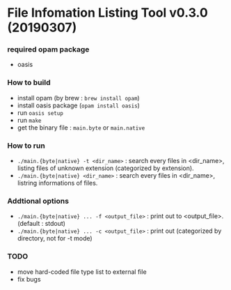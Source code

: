 # File Infomation Listing Tool v0.3.0 (20190307)

### required opam package

 - oasis
 
### How to build

 - install opam (by brew : `brew install opam`)
 - install oasis package (`opam install oasis`)
 - run `oasis setup`
 - run `make`
 - get the binary file : `main.byte` or `main.native`
 
### How to run

 - `./main.{byte|native} -t <dir_name>` : search every files in <dir_name>, listing files of unknown extension (categorized by extension).
 - `./main.{byte|native} <dir_name>` : search every files in <dir_name>, listring informations of files.

### Addtional options

 - `./main.{byte|native} ... -f <output_file>` : print out to <output_file>. (default : stdout)
 - `./main.{byte|native} ... -c <output_file>` : print out (categorized by directory, not for -t mode)

### TODO

 - move hard-coded file type list to external file
 - fix bugs
